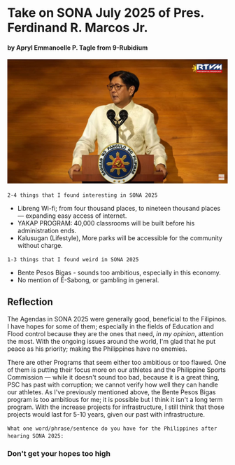 # Take on SONA July 2025 of Pres. Ferdinand R. Marcos Jr.
#### by Apryl Emmanoelle P. Tagle from 9-Rubidium

![SONA 2025](Screenshot_(102)_2025_07_28_17_12_46.png)

`2-4 things that I found interesting in SONA 2025`
* Libreng Wi-fi; from four thousand places, to nineteen thousand places — expanding easy access of internet.
* YAKAP PROGRAM: 40,000 classrooms will be built before his administration ends.
* Kalusugan (Lifestyle), More parks will be accessible for the community without charge.

`1-3 things that I found weird in SONA 2025`
* Bente Pesos Bigas - sounds too ambitious, especially in this economy.
* No mention of E-Sabong, or gambling in general.

## Reflection

The Agendas in SONA 2025 were generally good, beneficial to the Filipinos. I have hopes for some of them; especially in the fields of Education and Flood control because they are the ones that need, *in my opinion*, attention the most. With the ongoing issues around the world, I'm glad that he put peace as his priority; making the Philippines have no enemies.

There are other Programs that seem either too ambitious or too flawed. One of them is putting their focus more on our athletes and the Philippine Sports Commission — while it doesn't sound too bad, because it is a great thing, PSC has past with corruption; we cannot verify how well they can handle our athletes. As I've previously mentioned above, the Bente Pesos Bigas program is too ambitious for me; it is possible but I think it isn't a long term program. With the increase projects for infrastructure, I still think that those projects would last for 5-10 years, given our past with infrastructure.

`What one word/phrase/sentence do you have for the Philippines after hearing SONA 2025:`

### Don't get your hopes too high
 


